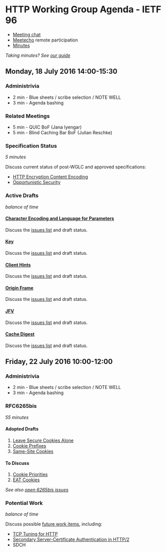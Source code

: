 # HTTP Working Group Agenda - IETF 96

* [Meeting chat](xmpp:httpbis@jabber.ietf.org?join)
* [Meetecho](http://www.meetecho.com/ietf96/httpbis) remote participation
* [Minutes](http://etherpad.tools.ietf.org:9000/p/ietf96-httpbis)

*Taking minutes? See [our guide](https://github.com/httpwg/wiki/wiki/TakingMinutes)*


## Monday, 18 July 2016 14:00-15:30

### Administrivia

* 2 min - Blue sheets / scribe selection / NOTE WELL
* 3 min - Agenda bashing


### Related Meetings

* 5 min - QUIC BoF (Jana Iyengar)
* 5 min - Blind Caching Bar BoF (Julian Reschke)


### Specification Status

*5 minutes*

Discuss current status of post-WGLC and approved specifications:

- [HTTP Encryption Content Encoding](https://tools.ietf.org/html/draft-ietf-httpbis-encryption-encoding)
- [Opportunistic Security](https://tools.ietf.org/html/draft-ietf-httpbis-http2-encryption)


### Active Drafts

*balance of time*

#### [Character Encoding and Language for Parameters](https://tools.ietf.org/html/draft-ietf-httpbis-rfc5987bis)

Discuss the [issues list](https://github.com/httpwg/http-extensions/issues?q=is%3Aopen+is%3Aissue+label%3rfc5987bis) and draft status.


#### [Key](https://tools.ietf.org/html/draft-ietf-httpbis-key)

Discuss the [issues list](https://github.com/httpwg/http-extensions/issues?q=is%3Aopen+is%3Aissue+label%3Akey) and draft status.


#### [Client Hints](https://tools.ietf.org/html/draft-ietf-httpbis-client-hints)

Discuss the [issues list](https://github.com/httpwg/http-extensions/issues?q=is%3Aopen+is%3Aissue+label%3Aclient-hints) and draft status.


#### [Origin Frame](https://tools.ietf.org/html/draft-ietf-httpbis-client-hints)

Discuss the [issues list](https://github.com/httpwg/http-extensions/issues?q=is%3Aopen+is%3Aissue+label%3Aorigin-frame) and draft status.


#### [JFV](https://tools.ietf.org/html/draft-ietf-httpbis-jfv)

Discuss the [issues list](https://github.com/httpwg/http-extensions/issues?q=is%3Aopen+is%3Aissue+label%3Ajfv) and draft status.


#### [Cache Digest](https://tools.ietf.org/html/draft-ietf-httpbis-cache-digest)

Discuss the [issues list](https://github.com/httpwg/http-extensions/issues?q=is%3Aopen+is%3Aissue+label%3Acache-digest) and draft status.



## Friday, 22 July 2016 10:00-12:00

### Administrivia

* 2 min - Blue sheets / scribe selection / NOTE WELL
* 3 min - Agenda bashing


### RFC6265bis

*55 minutes*

#### Adopted Drafts

1. [Leave Secure Cookies Alone](http://httpwg.org/http-extensions/draft-ietf-httpbis-cookie-alone.html)
2. [Cookie Prefixes](https://httpwg.github.io/http-extensions/draft-ietf-httpbis-cookie-prefixes.html)
3. [Same-Site Cookies](https://tools.ietf.org/html/draft-west-first-party-cookies)


#### To Discuss

1. [Cookie Priorities](https://tools.ietf.org/html/draft-west-cookie-priority)
2. [EAT Cookies](https://tools.ietf.org/html/draft-thomson-http-omnomnom)

*See also [open 6265bis issues](https://github.com/httpwg/http-extensions/issues?q=is%3Aissue+is%3Aopen+label%3A6265bis)*


### Potential Work

*balance of time*

Discuss possible [future work items](https://github.com/httpwg/wiki/wiki/WatchList), including:

* [TCP Tuning for HTTP](https://tools.ietf.org/html/draft-stenberg-httpbis-tcp)
* [Secondary Server-Certificate Authentication in HTTP/2](https://tools.ietf.org/html/draft-bishop-httpbis-http2-additional-certs)
* SDCH